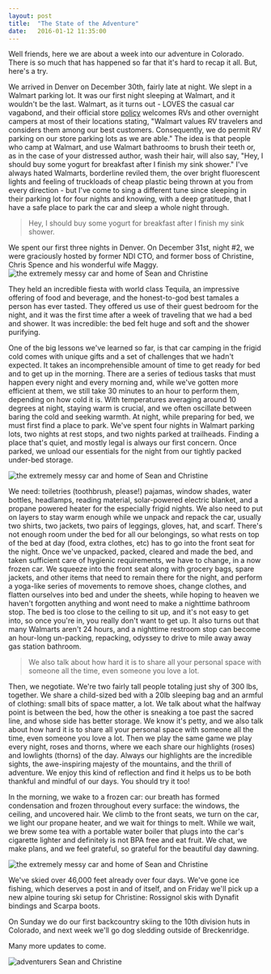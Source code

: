```yaml
---
layout: post
title:  "The State of the Adventure"
date:   2016-01-12 11:35:00
---
```


Well friends, here we are about a week into our adventure in Colorado.  There is so much that has happened so far that it's hard to recap it all. But, here's a try.

We arrived in Denver on December 30th, fairly late at night. We slept in a Walmart parking lot. It was our first night sleeping at Walmart, and it wouldn't be the last. Walmart, as it turns out - LOVES the casual car vagabond, and their official store <a href="http://corporate.walmart.com/frequently-asked-questions">policy</a> welcomes RVs and other overnight campers at most of their locations stating, "Walmart values RV travelers and considers them among our best customers. Consequently, we do permit RV parking on our store parking lots as we are able." The idea is that people who camp at Walmart, and use Walmart bathrooms to brush their teeth or, as in the case of your distressed author, wash their hair, will also say, "Hey, I should buy some yogurt for breakfast after I finish my sink shower." I've always hated Walmarts, borderline reviled them, the over bright fluorescent lights and feeling of truckloads of cheap plastic being thrown at you from every direction - but I've come to sing a different tune since sleeping in their parking lot for four nights and knowing, with a deep gratitude, that I have a safe place to park the car and sleep a whole night through.

<blockquote>
Hey, I should buy some yogurt for breakfast after I finish my sink shower.
</blockquote>

We spent our first three nights in Denver. On December 31st, night #2, we were graciously hosted by former NDI CTO, and former boss of Christine, Chris Spence and his wonderful wife Maggy.
<img src="/images/2016/01/12/state-of-the-adventure/chris-and-maggie.jpg" alt="the extremely messy car and home of Sean and Christine" style= "max-width:800px;">

They held an incredible fiesta with world class Tequila, an impressive offering of food and beverage, and the honest-to-god best tamales a person has ever tasted. They offered us use of their guest bedroom for the night, and it was the first time after a week of traveling that we had a bed and shower. It was incredible: the bed felt huge and soft and the shower purifying.

One of the big lessons we've learned so far, is that car camping in the frigid cold comes with unique gifts and a set of challenges that we hadn't expected. It takes an incomprehensible amount of time to get ready for bed and to get up in the morning. There are a series of tedious tasks that must happen every night and every morning and, while we've gotten more efficient at them, we still take 30 minutes to an hour to perform them, depending on how cold it is. With temperatures averaging around 10 degrees at night, staying warm is crucial, and we often oscillate between baring the cold and seeking warmth. At night, while preparing for bed, we must first find a place to park. We've spent four nights in Walmart parking lots, two nights at rest stops, and two nights parked at trailheads. Finding a place that's quiet, and mostly legal is always our first concern. Once parked, we unload our essentials for the night from our tightly packed under-bed storage.

<img src="/images/2016/01/12/state-of-the-adventure/car-home.jpg" alt="the extremely messy car and home of Sean and Christine" style= "max-width:800px;">

We need: toiletries (toothbrush, please!) pajamas, window shades, water bottles, headlamps, reading material, solar-powered electric blanket, and a propane powered heater for the especially frigid nights. We also need to put on layers to stay warm enough while we unpack and repack the car, usually two shirts, two jackets, two pairs of leggings, gloves, hat, and scarf. There's not enough room under the bed for all our belongings, so what rests on top of the bed at day (food, extra clothes, etc) has to go into the front seat for the night. Once we've unpacked, packed, cleared and made the bed, and taken sufficient care of hygienic requirements, we have to change, in a now frozen car. We squeeze into the front seat along with grocery bags, spare jackets, and other items that need to remain there for the night, and perform a yoga-like series of movements to remove shoes, change clothes, and flatten ourselves into bed and under the sheets, while hoping to heaven we haven't forgotten anything and wont need to make a nighttime bathroom stop. The bed is too close to the ceiling to sit up, and it's not easy to get into, so once you're in, you really don't want to get up. It also turns out that many Walmarts aren't 24 hours, and a nighttime restroom stop can become an hour-long un-packing, repacking, odyssey to drive to mile away away gas station bathroom.

<blockquote class="left-align">
We also talk about how hard it is to share all your personal space with someone all the time, even someone you love a lot.
</blockquote>

Then, we negotiate. We're two fairly tall people totaling just shy of 300 lbs, together. We share a child-sized bed with a 20lb sleeping bag and an armful of clothing: small bits of space matter, a lot. We talk about what the halfway point is between the bed, how the other is sneaking a toe past the sacred line, and whose side has better storage. We know it's petty, and we also talk about how hard it is to share all your personal space with someone all the time, even someone you love a lot. Then we play the same game we play every night, roses and thorns, where we each share our highlights (roses) and lowlights (thorns) of the day. Always our highlights are the incredible sights, the awe-inspiring majesty of the mountains, and the thrill of adventure. We enjoy this kind of reflection and find it helps us to be both thankful and mindful of our days. You should try it too!

In the morning, we wake to a frozen car: our breath has formed condensation and frozen throughout every surface: the windows, the ceiling, and uncovered hair. We climb to the front seats, we turn on the car, we light our propane heater, and we wait for things to melt.  While we wait, we brew some tea with a portable water boiler that plugs into the car's cigarette lighter and definitely is not BPA free and eat fruit. We chat, we make plans, and we feel grateful, so grateful for the beautiful day dawning.

<img src="/images/2016/01/12/state-of-the-adventure/pretty-road.jpg" alt="the extremely messy car and home of Sean and Christine" style= "max-width:800px;">

We've skied over 46,000 feet already over four days. We've gone ice fishing, which deserves a post in and of itself, and on Friday we'll pick up a new alpine touring ski setup for Christine: Rossignol skis with Dynafit bindings and Scarpa boots.

On Sunday we do our first backcountry skiing to the 10th division huts in Colorado, and next week we'll go dog sledding outside of Breckenridge.

Many more updates to come.

<img src="/images/2016/01/12/state-of-the-adventure/the-adventurers.jpg" alt="adventurers Sean and Christine" style= "max-width:800px;">
